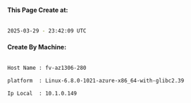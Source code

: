 
   
#### This Page Create at:

```bash

2025-03-29 - 23:42:09 UTC

```

#### Create By Machine:

```bash

Host Name : fv-az1306-280

platform  : Linux-6.8.0-1021-azure-x86_64-with-glibc2.39

Ip Local  : 10.1.0.149

```

